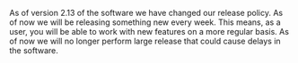 As of version 2.13 of the software we have changed our release policy.
As of now we will be releasing something new every week. This means, as
a user, you will be able to work with new features on a more regular
basis. As of now we will no longer perform large release that could
cause delays in the software.
